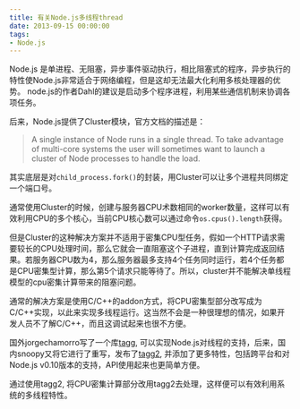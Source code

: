 ```yaml
---
title: 有关Node.js多线程thread
date: 2013-09-15 00:00:00
tags:
- Node.js
---
```


Node.js 是单进程、无阻塞，异步事件驱动执行，相比阻塞式的程序，异步执行的特性使Node.js非常适合于网络编程，但是这却无法最大化利用多核处理器的优势。 node.js的作者Dahl的建议是启动多个程序进程，利用某些通信机制来协调各项任务。

后来，Node.js提供了Cluster模块，官方文档的描述是：

> A single instance of Node runs in a single thread. To take advantage of multi-core systems the user will sometimes want to launch a cluster of Node processes to handle the load.

其实底层是对`child_process.fork()`的封装，用Cluster可以让多个进程共同绑定一个端口号。

通常使用Cluster的时候，创建与服务器CPU术数相同的worker数量，这样可以有效利用CPU的多个核心，当前CPU核心数可以通过命令`os.cpus().length`获得。

但是Cluster的这种解决方案并不适用于密集CPU型任务，假如一个HTTP请求需要较长的CPU处理时间，那么它就会一直阻塞这个子进程，直到计算完成返回结果。若服务器CPU数为4，那么服务器最多支持4个任务同时运行，若4个任务都是CPU密集型计算，那么第5个请求只能等待了。所以，cluster并不能解决单线程模型的cpu密集计算带来的阻塞问题。

通常的解决方案是使用C/C++的addon方式，将CPU密集型部分改写成为C/C++实现，以此来实现多线程运行。这当然不会是一种很理想的情况，如果开发人员不了解C/C++，而且这调试起来也很不方便。

国外jorgechamorro写了一个库[tagg](https://github.com/xk/node-threads-a-gogo), 可以实现Node.js对线程的支持，后来，国内snoopy又将它进行了重写，发布了[tagg2](https://github.com/DoubleSpout/node-threads-a-gogo2), 并添加了更多特性，包括跨平台和对Node.js v0.10版本的支持，API使用起来也更简单方便。

通过使用tagg2, 将CPU密集计算部分改用tagg2去处理，这样便可以有效利用系统的多线程特性。

